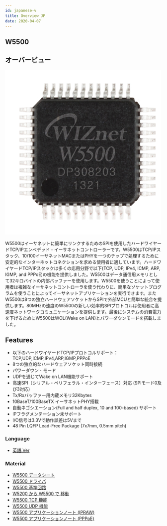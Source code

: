 ```yaml
---
id: japanese-v
title: Overview JP
date: 2020-04-07
---
```



## W5500
## オーバービュー

![W5500 Photo 1](/img/products/w5500/img_w5500h.jpg)

W5500はイーサネットに簡単にリンクするためのSPIを使用したハードワイヤードTCP/IPエンべデッド・イーサネットコントローラーです。W5500はTCP/IPスタック、10/100イーサネットMACまたはPHYを一つのチップで処理するために安定的なインターネットコネクションを求める使用者に適しています。ハードワイヤードTCP/IPスタックは多くの応用分野で以下(TCP, UDP, IPv4, ICMP, ARP, IGMP, and PPPoE)の機能を提供しました。W5500はデータ通信用メモリとして32キロバイトの内部バッファーを使用します。W5500を使うことによって使用者は複雑なイーサネットコントローラを使う代わりに、簡単なソケットプログラムを使うことによってイーサネットアプリケーションを実行できます。またW5500は8つの独立ハードウェアソケットからSPIで外部MCUと簡単な統合を提供します。80MHzの速度のW5500の新しい効率的SPIプロトコルは使用者に高速度ネットワークコミュニケーションを提供します。最後にシステムの消費電力を下げるためにW5500はWOL(Wake on LAN)とパワーダウンモードを搭載しました。


## Features

  - 以下のハードワイヤードTCP/IPプロトコルサポート：TCP,UDP,ICMP,IPv4,ARP,IGMP,PPPoE
  - 8つの独立的なハードウェアソケット同時接続
  - パワーダウン・モード
  - UDPを通じてWake on LAN機能サポート
  - 高速SPI（シリアル・ペリフェラル・インターフェース）対応 (SPIモード0及び3対応)
  - Tx/Rxバッファー用内蔵メモリ32Kbytes
  - 10BaseT/100BaseTX イーサネットPHY搭載
  - 自動ネゴシエーション(Full and half duplex, 10 and 100-based) サポート
  - IPフラグメンテーション未サポート
  - I/O信号は3.3Vで動作誤差は5Vまで
  - 48 Pin LQFP Lead-Free Package (7x7mm, 0.5mm pitch)
  

### Language

  - [英語.Ver](Overview.md)

### Material

  - [W5500 データシート](Datasheet.md)
  - [W5500 ドライバ](./Driver.md)
  - [W5500 基準回路](Ref.-Schematic.md)
  - [W5200 から W5500 で 移動](./Migration-from-W5200.md)
  - [W5500 TCP 機能](Application/TCP.md)
  - [W5500 UDP 機能](Application/UDP.md)
  - [W5500 アプリケーションノート (IPRAW)](Application/IPRAW.md)
  - [W5500 アプリケーションノート (PPPoE)](Application/PPPoE.md)
 
